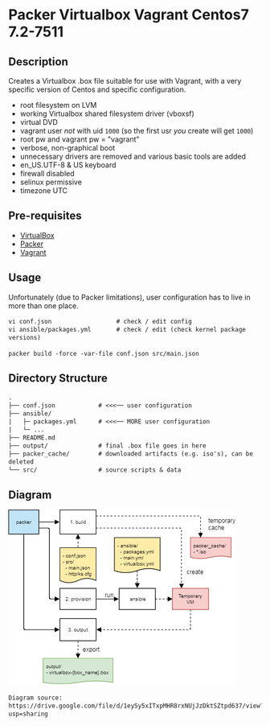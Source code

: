 # Packer Virtualbox Vagrant Centos7 7.2-7511

## Description

Creates a Virtualbox .box file suitable for use with Vagrant, with a very specific version of Centos and specific configuration.

- root filesystem on LVM
- working Virtualbox shared filesystem driver (vboxsf)
- virtual DVD
- vagrant user *not* with uid `1000` (so the first usr *you* create will get `1000`)
- root pw and vagrant pw = "vagrant"
- verbose, non-graphical boot
- unnecessary drivers are removed and various basic tools are added
- en_US.UTF-8 & US keyboard
- firewall disabled
- selinux permissive
- timezone UTC

## Pre-requisites

- [VirtualBox](https://www.virtualbox.org/)
- [Packer](http://www.packer.io/)
- [Vagrant](http://vagrantup.com/)

## Usage

Unfortunately (due to Packer limitations),
user configuration has to live in more than one place.

    vi conf.json                  # check / edit config
    vi ansible/packages.yml       # check / edit (check kernel package versions)

    packer build -force -var-file conf.json src/main.json

## Directory Structure

    .
    ├── conf.json            # <<<── user configuration
    ├── ansible/
    |   ├─ packages.yml      # <<<── MORE user configuration
    |   └─ ...
    ├── README.md
    ├── output/              # final .box file goes in here
    ├── packer_cache/        # downloaded artifacts (e.g. iso's), can be deleted
    └── src/                 # source scripts & data

## Diagram

![Diagram](src/packer.png)

    Diagram source: https://drive.google.com/file/d/1eySy5xITxpMHR8rxNUjJzDktSZtpd637/view?usp=sharing
